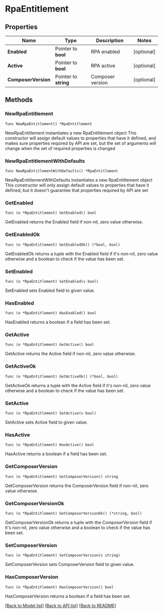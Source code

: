 # RpaEntitlement

## Properties

Name | Type | Description | Notes
------------ | ------------- | ------------- | -------------
**Enabled** | Pointer to **bool** | RPA enabled | [optional] 
**Active** | Pointer to **bool** | RPA active | [optional] 
**ComposerVersion** | Pointer to **string** | Composer version | [optional] 

## Methods

### NewRpaEntitlement

`func NewRpaEntitlement() *RpaEntitlement`

NewRpaEntitlement instantiates a new RpaEntitlement object
This constructor will assign default values to properties that have it defined,
and makes sure properties required by API are set, but the set of arguments
will change when the set of required properties is changed

### NewRpaEntitlementWithDefaults

`func NewRpaEntitlementWithDefaults() *RpaEntitlement`

NewRpaEntitlementWithDefaults instantiates a new RpaEntitlement object
This constructor will only assign default values to properties that have it defined,
but it doesn't guarantee that properties required by API are set

### GetEnabled

`func (o *RpaEntitlement) GetEnabled() bool`

GetEnabled returns the Enabled field if non-nil, zero value otherwise.

### GetEnabledOk

`func (o *RpaEntitlement) GetEnabledOk() (*bool, bool)`

GetEnabledOk returns a tuple with the Enabled field if it's non-nil, zero value otherwise
and a boolean to check if the value has been set.

### SetEnabled

`func (o *RpaEntitlement) SetEnabled(v bool)`

SetEnabled sets Enabled field to given value.

### HasEnabled

`func (o *RpaEntitlement) HasEnabled() bool`

HasEnabled returns a boolean if a field has been set.

### GetActive

`func (o *RpaEntitlement) GetActive() bool`

GetActive returns the Active field if non-nil, zero value otherwise.

### GetActiveOk

`func (o *RpaEntitlement) GetActiveOk() (*bool, bool)`

GetActiveOk returns a tuple with the Active field if it's non-nil, zero value otherwise
and a boolean to check if the value has been set.

### SetActive

`func (o *RpaEntitlement) SetActive(v bool)`

SetActive sets Active field to given value.

### HasActive

`func (o *RpaEntitlement) HasActive() bool`

HasActive returns a boolean if a field has been set.

### GetComposerVersion

`func (o *RpaEntitlement) GetComposerVersion() string`

GetComposerVersion returns the ComposerVersion field if non-nil, zero value otherwise.

### GetComposerVersionOk

`func (o *RpaEntitlement) GetComposerVersionOk() (*string, bool)`

GetComposerVersionOk returns a tuple with the ComposerVersion field if it's non-nil, zero value otherwise
and a boolean to check if the value has been set.

### SetComposerVersion

`func (o *RpaEntitlement) SetComposerVersion(v string)`

SetComposerVersion sets ComposerVersion field to given value.

### HasComposerVersion

`func (o *RpaEntitlement) HasComposerVersion() bool`

HasComposerVersion returns a boolean if a field has been set.


[[Back to Model list]](../README.md#documentation-for-models) [[Back to API list]](../README.md#documentation-for-api-endpoints) [[Back to README]](../README.md)



